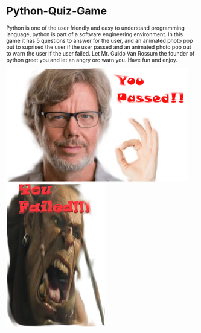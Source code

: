 # Python-Quiz-Game

Python is one of the user friendly and easy to understand programming language, python is part of a software engineering environment.
In this game it has 5 questions to answer for the user, and an animated photo pop out to suprised the user if the user passed and an animated photo pop out to warn the user if the user failed. Let Mr. Guido Van Rossum the founder of python greet you and let an angry orc warn you. Have fun and enjoy. 

![](https://github.com/m8ksGH/Python-Quiz-Game/blob/master/t.png)   ![](https://github.com/m8ksGH/Python-Quiz-Game/blob/master/t2.png)
